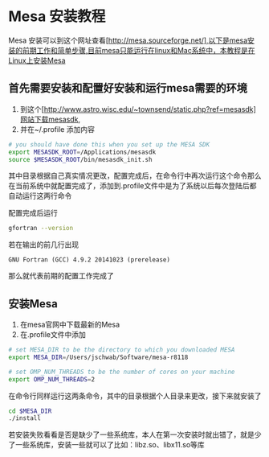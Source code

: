 # Mesa 安装教程
Mesa 安装可以到这个网址查看[http://mesa.sourceforge.net/],以下是mesa安装的前期工作和简单步骤,目前mesa只能运行在linux和Mac系统中，本教程是在Linux上安装Mesa

## 首先需要安装和配置好安装和运行mesa需要的环境
1. 到这个[http://www.astro.wisc.edu/~townsend/static.php?ref=mesasdk]网站下载mesasdk,
2. 并在~/.profile 添加内容
```sh
# you should have done this when you set up the MESA SDK
export MESASDK_ROOT=/Applications/mesasdk
source $MESASDK_ROOT/bin/mesasdk_init.sh
```
其中目录根据自己真实情况更改，配置完成后，在命令行中再次运行这个命令那么在当前系统中就配置完成了，添加到.profile文件中是为了系统以后每次登陆后都自动运行这两行命令

配置完成后运行
```sh
gfortran --version
```

若在输出的前几行出现
```
GNU Fortran (GCC) 4.9.2 20141023 (prerelease)
```
那么就代表前期的配置工作完成了

## 安装Mesa
1. 在mesa官网中下载最新的Mesa
2. 在.profile文件中添加
```sh
# set MESA_DIR to be the directory to which you downloaded MESA
export MESA_DIR=/Users/jschwab/Software/mesa-r8118

# set OMP_NUM_THREADS to be the number of cores on your machine
export OMP_NUM_THREADS=2
```
在命令行同样运行这两条命令，其中的目录根据个人目录来更改，接下来就安装了
```sh
cd $MESA_DIR
./install
```

若安装失败看看是否是缺少了一些系统库，本人在第一次安装时就出错了，就是少了一些系统库，安装一些就可以了比如：libz.so、libx11.so等库
